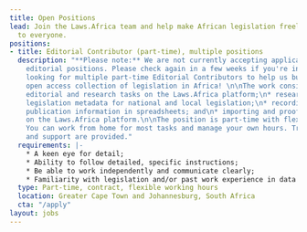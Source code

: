 ```yaml
---
title: Open Positions
lead: Join the Laws.Africa team and help make African legislation freely available
  to everyone.
positions:
- title: Editorial Contributor (part-time), multiple positions
  description: "**Please note:** We are not currently accepting applications for part-time
    editorial positions. Please check again in a few weeks if you're interested.\n\nWe're
    looking for multiple part-time Editorial Contributors to help us build the largest
    open access collection of legislation in Africa! \n\nThe work consists of:\n\n*
    editorial and research tasks on the Laws.Africa platform;\n* researching and recording
    legislation metadata for national and local legislation;\n* recording gazette
    publication information in spreadsheets; and\n* importing and proof-reading legislation
    on the Laws.Africa platform.\n\nThe position is part-time with flexible hours.
    You can work from home for most tasks and manage your own hours. Training, guidance
    and support are provided."
  requirements: |-
    * A keen eye for detail;
    * Ability to follow detailed, specific instructions;
    * Be able to work independently and communicate clearly;
    * Familiarity with legislation and/or past work experience in data capturing advantageous.
  type: Part-time, contract, flexible working hours
  location: Greater Cape Town and Johannesburg, South Africa
  cta: "/apply"
layout: jobs
---
```


